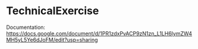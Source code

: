# TechnicalExercise

Documentation: https://docs.google.com/document/d/1PR1zdxPvACP9zN1zn_L1LH6lymZW4MH5yL5Ye6dJoFM/edit?usp=sharing
